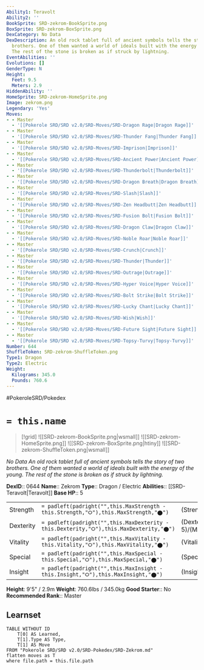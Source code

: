 ```yaml
---
Ability1: Teravolt
Ability2: ''
BookSprite: SRD-zekrom-BookSprite.png
BoxSprite: SRD-zekrom-BoxSprite.png
DexCategory: No Data
DexDescription: An old rock tablet full of ancient symbols tells the story of two
  brothers. One of them wanted a world of ideals built with the energy of the young.
  The rest of the stone is broken as if struck by lightning.
EventAbilities: ''
Evolutions: []
GenderType: N
Height:
  Feet: 9.5
  Meters: 2.9
HiddenAbility: ''
HomeSprite: SRD-zekrom-HomeSprite.png
Image: zekrom.png
Legendary: 'Yes'
Moves:
- - Master
  - '[[Pokerole SRD/SRD v2.0/SRD-Moves/SRD-Dragon Rage|Dragon Rage]]'
- - Master
  - '[[Pokerole SRD/SRD v2.0/SRD-Moves/SRD-Thunder Fang|Thunder Fang]]'
- - Master
  - '[[Pokerole SRD/SRD v2.0/SRD-Moves/SRD-Imprison|Imprison]]'
- - Master
  - '[[Pokerole SRD/SRD v2.0/SRD-Moves/SRD-Ancient Power|Ancient Power]]'
- - Master
  - '[[Pokerole SRD/SRD v2.0/SRD-Moves/SRD-Thunderbolt|Thunderbolt]]'
- - Master
  - '[[Pokerole SRD/SRD v2.0/SRD-Moves/SRD-Dragon Breath|Dragon Breath]]'
- - Master
  - '[[Pokerole SRD/SRD v2.0/SRD-Moves/SRD-Slash|Slash]]'
- - Master
  - '[[Pokerole SRD/SRD v2.0/SRD-Moves/SRD-Zen Headbutt|Zen Headbutt]]'
- - Master
  - '[[Pokerole SRD/SRD v2.0/SRD-Moves/SRD-Fusion Bolt|Fusion Bolt]]'
- - Master
  - '[[Pokerole SRD/SRD v2.0/SRD-Moves/SRD-Dragon Claw|Dragon Claw]]'
- - Master
  - '[[Pokerole SRD/SRD v2.0/SRD-Moves/SRD-Noble Roar|Noble Roar]]'
- - Master
  - '[[Pokerole SRD/SRD v2.0/SRD-Moves/SRD-Crunch|Crunch]]'
- - Master
  - '[[Pokerole SRD/SRD v2.0/SRD-Moves/SRD-Thunder|Thunder]]'
- - Master
  - '[[Pokerole SRD/SRD v2.0/SRD-Moves/SRD-Outrage|Outrage]]'
- - Master
  - '[[Pokerole SRD/SRD v2.0/SRD-Moves/SRD-Hyper Voice|Hyper Voice]]'
- - Master
  - '[[Pokerole SRD/SRD v2.0/SRD-Moves/SRD-Bolt Strike|Bolt Strike]]'
- - Master
  - '[[Pokerole SRD/SRD v2.0/SRD-Moves/SRD-Lucky Chant|Lucky Chant]]'
- - Master
  - '[[Pokerole SRD/SRD v2.0/SRD-Moves/SRD-Wish|Wish]]'
- - Master
  - '[[Pokerole SRD/SRD v2.0/SRD-Moves/SRD-Future Sight|Future Sight]]'
- - Master
  - '[[Pokerole SRD/SRD v2.0/SRD-Moves/SRD-Topsy-Turvy|Topsy-Turvy]]'
Number: 644
ShuffleToken: SRD-zekrom-ShuffleToken.png
Type1: Dragon
Type2: Electric
Weight:
  Kilograms: 345.0
  Pounds: 760.6
---
```


#PokeroleSRD/Pokedex

# `= this.name`

> [!grid]
> ![[SRD-zekrom-BookSprite.png|wsmall]]
> ![[SRD-zekrom-HomeSprite.png]]
> ![[SRD-zekrom-BoxSprite.png|htiny]]
> ![[SRD-zekrom-ShuffleToken.png|wsmall]]


*No Data*
*An old rock tablet full of ancient symbols tells the story of two brothers. One of them wanted a world of ideals built with the energy of the young. The rest of the stone is broken as if struck by lightning.*

**DexID**:: 0644
**Name**:: Zekrom
**Type**:: Dragon / Electric
**Abilities**:: [[SRD-Teravolt|Teravolt]]
**Base HP**:: 5

|           |                                                                                        |                                          |
| --------- | -------------------------------------------------------------------------------------- | ---------------------------------------- |
| Strength  | `= padleft(padright("",this.MaxStrength - this.Strength,"⭘"),this.MaxStrength,"⬤")`    | (Strength::8)/(MaxStrength::8)   |
| Dexterity | `= padleft(padright("",this.MaxDexterity - this.Dexterity,"⭘"),this.MaxDexterity,"⬤")` | (Dexterity:: 5)/(MaxDexterity::5) |
| Vitality  | `= padleft(padright("",this.MaxVitality - this.Vitality,"⭘"),this.MaxVitality,"⬤")`    | (Vitality::7)/(MaxVitality::7)   |
| Special   | `= padleft(padright("",this.MaxSpecial - this.Special,"⭘"),this.MaxSpecial,"⬤")`       | (Special::7)/(MaxSpecial::7)     |
| Insight   | `= padleft(padright("",this.MaxInsight - this.Insight,"⭘"),this.MaxInsight,"⬤")`       | (Insight::6)/(MaxInsight::6)     |

**Height**: 9'5" / 2.9m
**Weight**: 760.6lbs / 345.0kg
**Good Starter**:: No
**Recommended Rank**:: Master

## Learnset

```dataview
TABLE WITHOUT ID
    T[0] AS Learned,
    T[1].Type AS Type,
    T[1] AS Move
FROM "Pokerole SRD/SRD v2.0/SRD-Pokedex/SRD-Zekrom.md"
flatten moves as T
where file.path = this.file.path
```
